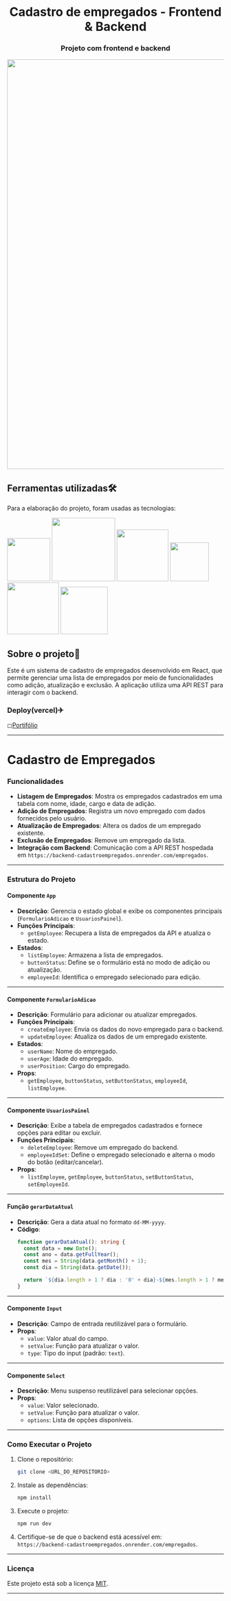 <div> 
  <h1 align="center">Cadastro de empregados - Frontend & Backend</h1> 
</div>

<div>
  <h3 align="center">Projeto com frontend e backend</h3>
</div>

<div align='center'>
	<img src= "https://github.com/WillianOL/portifolio/assets/112639055/4aaeef49-c8ac-4fd2-8ff3-82b82095421d" width='950px'>
</div>

## Ferramentas utilizadas🛠️

<div>
	<p>Para a elaboração do projeto, foram usadas as tecnologias:</p>
  <div>
    <img src= "https://img.shields.io/badge/React-20232A?style=for-the-badge&logo=react&logoColor=61DAFB" width='100px'>
    <img src= "https://img.shields.io/badge/TypeScript-007ACC?style=for-the-badge&logo=typescript&logoColor=white" width='147px'>
    <img src= "https://img.shields.io/badge/Node.js-43853D?style=for-the-badge&logo=node.js&logoColor=white" width='120px'>
	<img src= "https://img.shields.io/badge/Sass-CC6699?style=for-the-badge&logo=sass&logoColor=white" width='90px'>
	<img src= "https://img.shields.io/badge/Express.js-404D59?style=for-the-badge" width='120px'>
	<img src= "https://img.shields.io/badge/Prisma-3982CE?style=for-the-badge&logo=Prisma&logoColor=white" width='110px'>
  </div>
</div>


## Sobre o projeto📃
Este é um sistema de cadastro de empregados desenvolvido em React, que permite gerenciar uma lista de empregados por meio de funcionalidades como adição, atualização e exclusão. A aplicação utiliza uma API REST para interagir com o backend.

### Deploy(vercel)✈

◻<a href="https://portifolio-plum-psi.vercel.app/">Portifólio</a>

---

# Cadastro de Empregados

### **Funcionalidades**
- **Listagem de Empregados**: Mostra os empregados cadastrados em uma tabela com nome, idade, cargo e data de adição.
- **Adição de Empregados**: Registra um novo empregado com dados fornecidos pelo usuário.
- **Atualização de Empregados**: Altera os dados de um empregado existente.
- **Exclusão de Empregados**: Remove um empregado da lista.
- **Integração com Backend**: Comunicação com a API REST hospedada em `https://backend-cadastroempregados.onrender.com/empregados`.

---

### **Estrutura do Projeto**

#### **Componente `App`**
- **Descrição**: Gerencia o estado global e exibe os componentes principais (`FormularioAdicao` e `UsuariosPainel`).
- **Funções Principais**:
  - `getEmployee`: Recupera a lista de empregados da API e atualiza o estado.
- **Estados**:
  - `listEmployee`: Armazena a lista de empregados.
  - `buttonStatus`: Define se o formulário está no modo de adição ou atualização.
  - `employeeId`: Identifica o empregado selecionado para edição.

---

#### **Componente `FormularioAdicao`**
- **Descrição**: Formulário para adicionar ou atualizar empregados.
- **Funções Principais**:
  - `createEmployee`: Envia os dados do novo empregado para o backend.
  - `updateEmployee`: Atualiza os dados de um empregado existente.
- **Estados**:
  - `userName`: Nome do empregado.
  - `userAge`: Idade do empregado.
  - `userPosition`: Cargo do empregado.
- **Props**:
  - `getEmployee`, `buttonStatus`, `setButtonStatus`, `employeeId`, `listEmployee`.

---

#### **Componente `UsuariosPainel`**
- **Descrição**: Exibe a tabela de empregados cadastrados e fornece opções para editar ou excluir.
- **Funções Principais**:
  - `deleteEmployee`: Remove um empregado do backend.
  - `employeeIdSet`: Define o empregado selecionado e alterna o modo do botão (editar/cancelar).
- **Props**:
  - `listEmployee`, `getEmployee`, `buttonStatus`, `setButtonStatus`, `setEmployeeId`.

---

#### **Função `gerarDataAtual`**
- **Descrição**: Gera a data atual no formato `dd-MM-yyyy`.
- **Código**:
  ```typescript
  function gerarDataAtual(): string {
    const data = new Date();
    const ano = data.getFullYear();
    const mes = String(data.getMonth() + 1);
    const dia = String(data.getDate());

    return `${dia.length > 1 ? dia : '0' + dia}-${mes.length > 1 ? mes : '0' + mes}-${ano}`;
  }
  ```
---

#### **Componente `Input`**
- **Descrição**: Campo de entrada reutilizável para o formulário.
- **Props**:
  - `value`: Valor atual do campo.
  - `setValue`: Função para atualizar o valor.
  - `type`: Tipo do input (padrão: `text`).

---

#### **Componente `Select`**
- **Descrição**: Menu suspenso reutilizável para selecionar opções.
- **Props**:
  - `value`: Valor selecionado.
  - `setValue`: Função para atualizar o valor.
  - `options`: Lista de opções disponíveis.

---

### **Como Executar o Projeto**

1. Clone o repositório:
   ```bash
   git clone <URL_DO_REPOSITORIO>
   ```

2. Instale as dependências:
   ```bash
   npm install
   ```

3. Execute o projeto:
   ```bash
   npm run dev
   ```

4. Certifique-se de que o backend está acessível em:  
   `https://backend-cadastroempregados.onrender.com/empregados`.

---

### **Licença**
Este projeto está sob a licença [MIT](https://opensource.org/licenses/MIT).

---

&nbsp;
&nbsp;

















